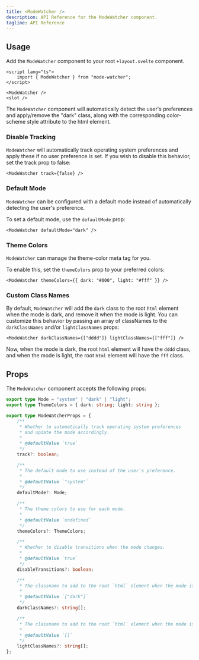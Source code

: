```yaml
---
title: <ModeWatcher />
description: API Reference for the ModeWatcher component.
tagline: API Reference
---
```


<script>
	import { Callout } from '$lib/components'
</script>

## Usage

Add the `ModeWatcher` component to your root `+layout.svelte` component.

```svelte title="src/routes/+layout.svelte"
<script lang="ts">
	import { ModeWatcher } from "mode-watcher";
</script>

<ModeWatcher />
<slot />
```

The `ModeWatcher` component will automatically detect the user's preferences and apply/remove the "dark" class, along with the corresponding color-scheme style attribute to the html element.

### Disable Tracking

`ModeWatcher` will automatically track operating system preferences and apply these if no user preference is set. If you wish to disable this behavior, set the track prop to false:

```svelte
<ModeWatcher track={false} />
```

### Default Mode

`ModeWatcher` can be configured with a default mode instead of automatically detecting the user's preference.

To set a default mode, use the `defaultMode` prop:

```svelte
<ModeWatcher defaultMode="dark" />
```

### Theme Colors

`ModeWatcher` can manage the theme-color meta tag for you.

To enable this, set the `themeColors` prop to your preferred colors:

```svelte
<ModeWatcher themeColors={{ dark: "#000", light: "#fff" }} />
```

### Custom Class Names

By default, `ModeWatcher` will add the `dark` class to the root `html` element when the mode is dark, and remove it when the mode is light. You can customize this behavior by passing an array of classNames to the `darkClassNames` and/or `lightClassNames` props:

```svelte
<ModeWatcher darkClassNames={["dddd"]} lightClassNames={["fff"]} />
```

Now, when the mode is dark, the root `html` element will have the `dddd` class, and when the mode is light, the root `html` element will have the `fff` class.

## Props

The `ModeWatcher` component accepts the following props:

```ts
export type Mode = "system" | "dark" | "light";
export type ThemeColors = { dark: string; light: string };

export type ModeWatcherProps = {
	/**
	 * Whether to automatically track operating system preferences
	 * and update the mode accordingly.
	 *
	 * @defaultValue `true`
	 */
	track?: boolean;

	/**
	 * The default mode to use instead of the user's preference.
	 *
	 * @defaultValue `"system"`
	 */
	defaultMode?: Mode;

	/**
	 * The theme colors to use for each mode.
	 *
	 * @defaultValue `undefined`
	 */
	themeColors?: ThemeColors;

	/**
	 * Whether to disable transitions when the mode changes.
	 *
	 * @defaultValue `true`
	 */
	disableTransitions?: boolean;

	/**
	 * The classname to add to the root `html` element when the mode is dark.
	 *
	 * @defaultValue `["dark"]`
	 */
	darkClassNames?: string[];

	/**
	 * The classname to add to the root `html` element when the mode is light.
	 *
	 * @defaultValue `[]`
	 */
	lightClassNames?: string[];
};
```
